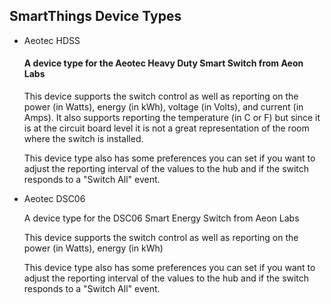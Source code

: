 <h2>SmartThings Device Types</h2>

<ul>
<li>Aeotec HDSS</li>
	<h4>A device type for the Aeotec Heavy Duty Smart Switch from Aeon Labs</h4>
	<p>This device supports the switch control as well as reporting on the power (in Watts), energy (in kWh), voltage (in Volts), and current (in Amps). 
	It also supports reporting the temperature (in C or F) but since it is at the circuit board level it is not a great representation of the room where the switch is installed.</p>
	<p>This device type also has some preferences you can set if you want to adjust the reporting interval of the values to the hub and if the switch responds to a "Switch All" event.</p>
<li>Aeotec DSC06</li>
	<p>A device type for the DSC06 Smart Energy Switch from Aeon Labs</p>
	<p>This device supports the switch control as well as reporting on the power (in Watts), energy (in kWh)</p>
	<p>This device type also has some preferences you can set if you want to adjust the reporting interval of the values to the hub and if the switch responds to a "Switch All" event.</p>
</ul>
